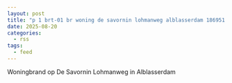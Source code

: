 ```yaml
---
layout: post
title: "p 1 brt-01 br woning de savornin lohmanweg alblasserdam 186951 186732"
date: 2025-08-20
categories: 
  - rss
tags: 
  - feed
---
```


Woningbrand op De Savornin Lohmanweg in Alblasserdam
